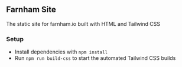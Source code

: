 ## Farnham Site

The static site for farnham.io built with HTML and Tailwind CSS

### Setup

- Install dependencies with `npm install`
- Run `npm run build-css` to start the automated Tailwind CSS builds
